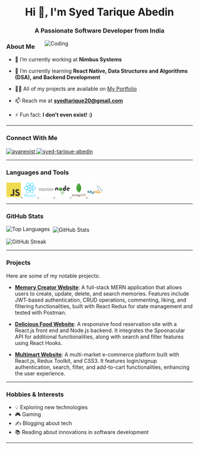 <h1 align="center">Hi 👋, I'm Syed Tarique Abedin</h1>
<h3 align="center">A Passionate Software Developer from India</h3>

<img align="right" alt="Coding" width="400" src="https://cdn.dribbble.com/users/1162077/screenshots/3848914/programmer.gif" />

### About Me

- 🔭 I’m currently working at **Nimbus Systems**

- 🌱 I’m currently learning **React Native, Data Structures and Algorithms (DSA), and Backend Development**

- 👨‍💻 All of my projects are available on [My Portfolio](https://syedtariqu.github.io/myportfolio-site)

- 📫 Reach me at **syedtarique20@gmail.com**

- ⚡ Fun fact: **I don't even exist! :)**

---

### Connect With Me

<p align="left">
  <a href="https://instagram.com/ayanexist" target="_blank" rel="noopener noreferrer">
    <img align="center" src="https://raw.githubusercontent.com/rahuldkjain/github-profile-readme-generator/master/src/images/icons/Social/instagram.svg" alt="ayanexist" height="30" width="40" />
  </a>
  <a href="https://www.linkedin.com/in/syed-tarique-abedin/" target="_blank" rel="noopener noreferrer">
    <img align="center" src="https://raw.githubusercontent.com/rahuldkjain/github-profile-readme-generator/master/src/images/icons/Social/linkedin.svg" alt="syed-tarique-abedin" height="30" width="40" />
  </a>
</p>

---

### Languages and Tools

<p align="left">
  <a href="https://developer.mozilla.org/en-US/docs/Web/JavaScript" target="_blank" rel="noreferrer">
    <img src="https://raw.githubusercontent.com/devicons/devicon/master/icons/javascript/javascript-original.svg" alt="JavaScript" width="40" height="40" />
  </a>
  <a href="https://reactjs.org/" target="_blank" rel="noreferrer">
    <img src="https://raw.githubusercontent.com/devicons/devicon/master/icons/react/react-original-wordmark.svg" alt="React" width="40" height="40" />
  </a>
  <a href="https://expressjs.com/" target="_blank" rel="noreferrer">
    <img src="https://raw.githubusercontent.com/devicons/devicon/master/icons/express/express-original-wordmark.svg" alt="Express" width="40" height="40" />
  </a>
  <a href="https://nodejs.org/" target="_blank" rel="noreferrer">
    <img src="https://raw.githubusercontent.com/devicons/devicon/master/icons/nodejs/nodejs-original-wordmark.svg" alt="Node.js" width="40" height="40" />
  </a>
  <a href="https://www.mongodb.com/" target="_blank" rel="noreferrer">
    <img src="https://raw.githubusercontent.com/devicons/devicon/master/icons/mongodb/mongodb-original-wordmark.svg" alt="MongoDB" width="40" height="40" />
  </a>
  <a href="https://www.mysql.com/" target="_blank" rel="noreferrer">
    <img src="https://raw.githubusercontent.com/devicons/devicon/master/icons/mysql/mysql-original-wordmark.svg" alt="MySQL" width="40" height="40" />
  </a>
</p>

---

### GitHub Stats

<p>
  <img align="left" src="https://github-readme-stats.vercel.app/api/top-langs?username=syedtariqu&show_icons=true&locale=en&layout=compact" alt="Top Languages" />
</p>

<p>&nbsp;
  <img align="center" src="https://github-readme-stats.vercel.app/api?username=syedtariqu&show_icons=true&locale=en" alt="GitHub Stats" />
</p>

<p>
  <img align="center" src="https://github-readme-streak-stats.herokuapp.com/?user=syedtariqu" alt="GitHub Streak" />
</p>

---

### Projects

Here are some of my notable projects:

- **[Memory Creator Website](https://memorycreator-app.netlify.app/)**: A full-stack MERN application that allows users to create, update, delete, and search memories. Features include JWT-based authentication, CRUD operations, commenting, liking, and filtering functionalities, built with React Redux for state management and tested with Postman.

- **[Delicious Food Website](https://delicious-mern-app.netlify.app/)**: A responsive food reservation site with a React.js front end and Node.js backend. It integrates the Spoonacular API for additional functionalities, along with search and filter features using React Hooks.

- **[Multimart Website](https://multimart-website.netlify.app/)**: A multi-market e-commerce platform built with React.js, Redux Toolkit, and CSS3. It features login/signup authentication, search, filter, and add-to-cart functionalities, enhancing the user experience.

---

### Hobbies & Interests

- 💡 Exploring new technologies
- 🎮 Gaming
- ✍️ Blogging about tech
- 📚 Reading about innovations in software development

---


